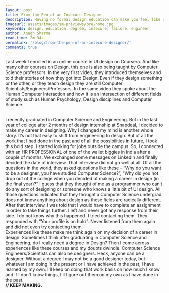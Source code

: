 ```yaml
---
layout: post
title: From the Pen of an Insecure Designer
description: Having no formal design education can make you feel like an impostor sometimes. You might feel like you don't know anything in design field even after having years of experience. I've had some experiences in the past which make me ponder over my decision of a career in design after graduating in Computer Science and Engineering. Find out more in the article.
imageurl: assets/images/sm-previews/pre-home.jpg
keywords: design, education, degree, insecure, failure, engineer
author: Anagh Sharma
read-time: 2m 34s
permalink: '/blog/from-the-pen-of-an-insecure-designer/'
comments: true
---
```


Last week I enrolled in an online course in UI design on Coursera. And like many other courses on Design, this one is also being taught by Computer Science professors. In the very first video, they introduced themselves and told their stories of how they got into Design. Even if they design something or the other, or they teach design they are still Computer Scientists/Engineers/Professors. In the same video they spoke about the Human Computer Interaction and how it is an intersection of different fields of study such as Human Psychology, Design disciplines and Computer Science. 

<br/>
I recently graduated in Computer Science and Engineering. But in the last year of college after 2 months of design internship at Snapdeal, I decided to make my career in designing. Why I changed my mind is another whole story. It’s not that easy to shift from engineering to design. But of all the work that I had done in the past and of all the possibilities in future, I took this bold step. I started looking for jobs outside the campus. So, I connected with an HR PROFESSIONAL of one of the wallet biggies in India after a couple of months. We exchanged some messages on LinkedIn and finally decided the date of interview. That interview did not go well at all. Of all the questions in the world, they asked questions like these - “Why do you want to be a designer, you have studied Computer Science?”, “Why did you not drop out of the college when you decided of making a career in design (in the final year)?” I guess that they thought of me as a programmer who can’t do any sort of designing or someone who knows a little bit of UI design. All those questions indicated that they thought a Computer Science undergrad does not know anything about design as these fields are radically different. After that interview, I was told that I would have to complete an assignment in order to take things further. I left and never got any response from their side. I do not know why this happened. I tried contacting them. They responded with “Your profile is on hold”. Never listened from them again and did not even try contacting them.

<br/>
Experiences like these make me think again on my decision of a career in design. Sometimes I think after graduating in Computer Science and Engineering, do I really need a degree in Design? Then I come across experiences like these courses and my doubts dwindle. Computer Science Engineers/Scientists can also be designers. Heck, anyone can be a designer. Without a degree I may not be a good designer today, but whatever I am doing in the present or I have achieved in the past, I have learned by my own. I'll keep on doing that work basis on how much I know and if I don't know things, I'll figure out them on my own as I have done in the past.

<br>
<strong>// KEEP MAKING.<strong>